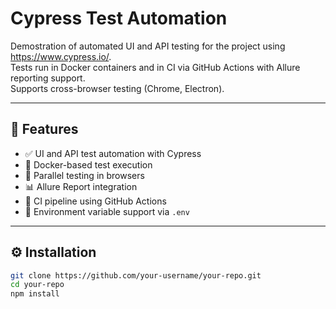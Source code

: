 # Cypress Test Automation

Demostration of automated UI and API testing for the project using https://www.cypress.io/.  
Tests run in Docker containers and in CI via GitHub Actions with Allure reporting support.  
Supports cross-browser testing (Chrome, Electron).

---

## 🚀 Features

- ✅ UI and API test automation with Cypress
- 🐳 Docker-based test execution
- 🧪 Parallel testing in browsers
- 📊 Allure Report integration
- 🔁 CI pipeline using GitHub Actions
- 🔐 Environment variable support via `.env`

---

## ⚙️ Installation

```bash
git clone https://github.com/your-username/your-repo.git
cd your-repo
npm install
